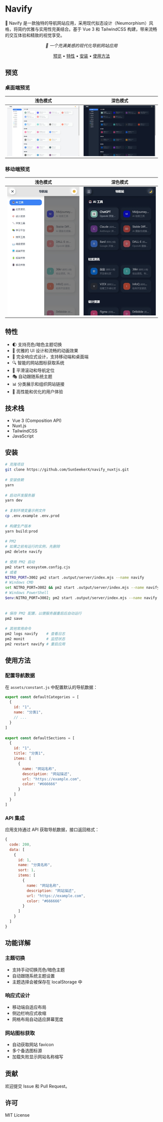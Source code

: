 # Navify

🌟 Navify 是一款独特的导航网站应用，采用现代拟态设计（Neumorphism）风格，将简约优雅与实用性完美结合。基于 Vue 3 和 TailwindCSS 构建，带来流畅的交互体验和精致的视觉享受。

<p align="center">   <em>🎨 一个充满美感的现代化导航网站应用</em> </p>  <p align="center">   <a href="#预览">预览</a> •   <a href="#特性">特性</a> •   <a href="#安装">安装</a> •   <a href="#使用方法">使用方法</a> </p>

## 预览

### 桌面端预览
| 浅色模式 | 深色模式 |
|:---:|:---:|
| ![PC Light Mode](assets/pc-light.png) | ![PC Dark Mode](assets/pc-dark.png) |

### 移动端预览
| 浅色模式 | 深色模式 |
|:---:|:---:|
| ![Mobile Light Mode](assets/mobile-light.png) | ![Mobile Dark Mode](assets/mobile-dark.png) |

## 特性

- 🌓 支持亮色/暗色主题切换
- 🎨 优雅的 UI 设计和流畅的动画效果
- 📱 完全响应式设计，支持移动端和桌面端
- 🔍 智能的网站图标获取系统
- 🎯 平滑滚动和导航定位
- 🎭 自动跟随系统主题
- 📊 分类展示和组织网站链接
- 🚀 高性能和优化的用户体验

## 技术栈

- Vue 3 (Composition API)
- Nuxt.js
- TailwindCSS
- JavaScript

## 安装

```bash
# 克隆项目
git clone https://github.com/SunSeekerX/navify_nuxtjs.git

# 安装依赖
yarn

# 启动开发服务器
yarn dev

# 复制环境变量示例文件
cp .env.example .env.prod

# 构建生产版本
yarn build:prod

# PM2
# 如果之前有运行的实例，先删除
pm2 delete navify

# 使用 PM2 启动
pm2 start ecosystem.config.cjs
# 或者
NITRO_PORT=3002 pm2 start .output/server/index.mjs --name navify
# Windows CMD
set NITRO_PORT=3002 && pm2 start .output/server/index.mjs --name navify
# Windows PowerShell
$env:NITRO_PORT=3002; pm2 start .output/server/index.mjs --name navify


# 保存 PM2 配置，以便服务器重启后自动运行
pm2 save

# 其他常用命令
pm2 logs navify    # 查看日志
pm2 monit          # 监控状态
pm2 restart navify # 重启应用
```

## 使用方法

### 配置导航数据

在 `assets/constant.js` 中配置默认的导航数据：

```javascript
export const defaultCategories = [
  {
    id: "1",
    name: "分类1",
    // ...
  }
]

export const defaultSections = [
  {
    id: "1",
    title: "分类1",
    items: [
      {
        name: "网站名称",
        description: "网站描述",
        url: "https://example.com",
        color: "#666666"
      }
    ]
  }
]
```

### API 集成

应用支持通过 API 获取导航数据，接口返回格式：

```javascript
{
  code: 200,
  data: [
    {
      id: 1,
      name: "分类名称",
      sort: 1,
      items: [
        {
          name: "网站名称",
          description: "网站描述",
          url: "https://example.com",
          color: "#666666"
        }
      ]
    }
  ]
}
```

## 功能详解

### 主题切换

- 支持手动切换亮色/暗色主题
- 自动跟随系统主题设置
- 主题选择会被保存在 localStorage 中

### 响应式设计

- 移动端自适应布局
- 侧边栏响应式收缩
- 网格布局自动适应屏幕宽度

### 网站图标获取

- 自动获取网站 favicon
- 多个备选图标源
- 加载失败显示网站名称缩写

## 贡献

欢迎提交 Issue 和 Pull Request。

## 许可

MIT License

